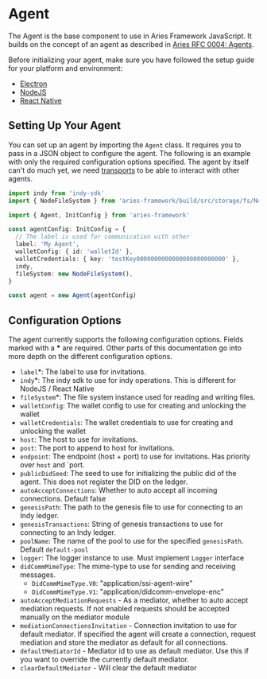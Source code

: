 # Agent

The Agent is the base component to use in Aries Framework JavaScript. It builds on the concept of an agent as described in [Aries RFC 0004: Agents](https://github.com/hyperledger/aries-rfcs/blob/master/concepts/0004-agents/README.md).

Before initializing your agent, make sure you have followed the setup guide for your platform and environment:

- [Electron](../setup-electron.md)
- [NodeJS](../setup-nodejs.md)
- [React Native](../setup-react-native.md)

## Setting Up Your Agent

You can set up an agent by importing the `Agent` class. It requires you to pass in a JSON object to configure the agent. The following is an example with only the required configuration options specified. The agent by itself can't do much yet, we need [transports](1-transports.md) to be able to interact with other agents.

```ts
import indy from 'indy-sdk'
import { NodeFileSystem } from 'aries-framework/build/src/storage/fs/NodeFileSystem'

import { Agent, InitConfig } from 'aries-framework'

const agentConfig: InitConfig = {
  // The label is used for communication with other
  label: 'My Agent',
  walletConfig: { id: 'walletId' },
  walletCredentials: { key: 'testKey0000000000000000000000000' },
  indy,
  fileSystem: new NodeFileSystem(),
}

const agent = new Agent(agentConfig)
```

## Configuration Options

The agent currently supports the following configuration options. Fields marked with a **\*** are required. Other parts of this documentation go into more depth on the different configuration options.

- `label`\*: The label to use for invitations.
- `indy`\*: The indy sdk to use for indy operations. This is different for NodeJS / React Native
- `fileSystem`\*: The file system instance used for reading and writing files.
- `walletConfig`: The wallet config to use for creating and unlocking the wallet
- `walletCredentials`: The wallet credentials to use for creating and unlocking the wallet
- `host`: The host to use for invitations.
- `post`: The port to append to host for invitations.
- `endpoint`: The endpoint (host + port) to use for invitations. Has priority over `host` and `port.
- `publicDidSeed`: The seed to use for initializing the public did of the agent. This does not register the DID on the ledger.
- `autoAcceptConnections`: Whether to auto accept all incoming connections. Default false
- `genesisPath`: The path to the genesis file to use for connecting to an Indy ledger.
- `genesisTransactions`: String of genesis transactions to use for connecting to an Indy ledger.
- `poolName`: The name of the pool to use for the specified `genesisPath`. Default `default-pool`
- `logger`: The logger instance to use. Must implement `Logger` interface
- `didCommMimeType`: The mime-type to use for sending and receiving messages.
  - `DidCommMimeType.V0`: "application/ssi-agent-wire"
  - `DidCommMimeType.V1`: "application/didcomm-envelope-enc"
- `autoAcceptMediationRequests` - As a mediator, whether to auto accept mediation requests. If not enabled requests should be accepted manually on the mediator module
- `mediationConnectionsInvitation` - Connection invitation to use for default mediator. If specified the agent will create a connection, request mediation and store the mediator as default for all connections.
- `defaultMediatorId` - Mediator id to use as default mediator. Use this if you want to override the currently default mediator.
- `clearDefaultMediator` - Will clear the default mediator
